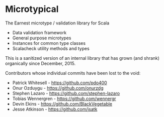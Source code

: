 # Microtypical

The Earnest microtype / validation library for Scala
  * Data validation framework
  * General purpose microtypes
  * Instances for common type classes
  * Scalacheck utility methods and types

This is a sanitized version of an internal library that has grown (and shrank) organically since December, 2015.

Contributors whose individual commits have been lost to the void:
  * Patrick Whitesell - https://github.com/pdo400
  * Onur Ozduygu - https://github.com/onurzdg
  * Stephen Lazaro - https://github.com/stephen-lazaro
  * Tobias Wennergren - https://github.com/wennergr
  * Devin Ekins - https://github.com/BlackVegetable
  * Jesse Atkinson - https://github.com/jsatk
